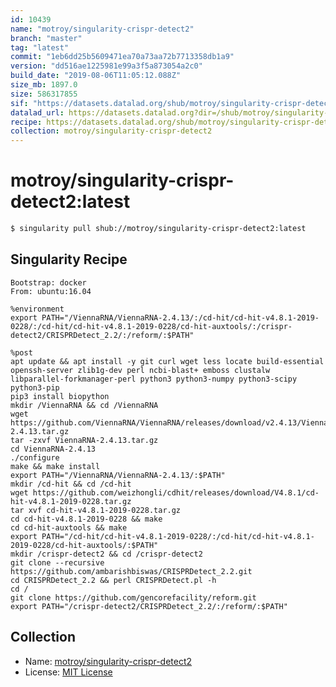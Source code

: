 ```yaml
---
id: 10439
name: "motroy/singularity-crispr-detect2"
branch: "master"
tag: "latest"
commit: "1eb6dd25b5609471ea70a73aa72b7713358db1a9"
version: "dd516ae1225981e99a3f5a873054a2c0"
build_date: "2019-08-06T11:05:12.088Z"
size_mb: 1897.0
size: 586317855
sif: "https://datasets.datalad.org/shub/motroy/singularity-crispr-detect2/latest/2019-08-06-1eb6dd25-dd516ae1/dd516ae1225981e99a3f5a873054a2c0.sif"
datalad_url: https://datasets.datalad.org?dir=/shub/motroy/singularity-crispr-detect2/latest/2019-08-06-1eb6dd25-dd516ae1/
recipe: https://datasets.datalad.org/shub/motroy/singularity-crispr-detect2/latest/2019-08-06-1eb6dd25-dd516ae1/Singularity
collection: motroy/singularity-crispr-detect2
---
```


# motroy/singularity-crispr-detect2:latest

```bash
$ singularity pull shub://motroy/singularity-crispr-detect2:latest
```

## Singularity Recipe

```singularity
Bootstrap: docker
From: ubuntu:16.04

%environment
export PATH="/ViennaRNA/ViennaRNA-2.4.13/:/cd-hit/cd-hit-v4.8.1-2019-0228/:/cd-hit/cd-hit-v4.8.1-2019-0228/cd-hit-auxtools/:/crispr-detect2/CRISPRDetect_2.2/:/reform/:$PATH"

%post
apt update && apt install -y git curl wget less locate build-essential openssh-server zlib1g-dev perl ncbi-blast+ emboss clustalw libparallel-forkmanager-perl python3 python3-numpy python3-scipy python3-pip
pip3 install biopython
mkdir /ViennaRNA && cd /ViennaRNA
wget https://github.com/ViennaRNA/ViennaRNA/releases/download/v2.4.13/ViennaRNA-2.4.13.tar.gz
tar -zxvf ViennaRNA-2.4.13.tar.gz
cd ViennaRNA-2.4.13
./configure
make && make install
export PATH="/ViennaRNA/ViennaRNA-2.4.13/:$PATH"
mkdir /cd-hit && cd /cd-hit
wget https://github.com/weizhongli/cdhit/releases/download/V4.8.1/cd-hit-v4.8.1-2019-0228.tar.gz
tar xvf cd-hit-v4.8.1-2019-0228.tar.gz
cd cd-hit-v4.8.1-2019-0228 && make
cd cd-hit-auxtools && make
export PATH="/cd-hit/cd-hit-v4.8.1-2019-0228/:/cd-hit/cd-hit-v4.8.1-2019-0228/cd-hit-auxtools/:$PATH"
mkdir /crispr-detect2 && cd /crispr-detect2
git clone --recursive https://github.com/ambarishbiswas/CRISPRDetect_2.2.git
cd CRISPRDetect_2.2 && perl CRISPRDetect.pl -h
cd /
git clone https://github.com/gencorefacility/reform.git
export PATH="/crispr-detect2/CRISPRDetect_2.2/:/reform/:$PATH"
```

## Collection

 - Name: [motroy/singularity-crispr-detect2](https://github.com/motroy/singularity-crispr-detect2)
 - License: [MIT License](https://api.github.com/licenses/mit)

